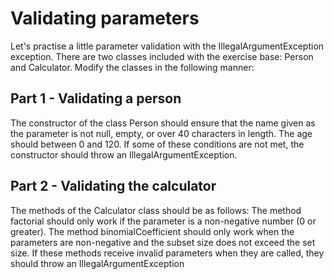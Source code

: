 
# Validating parameters

Let's practise a little parameter validation with the IllegalArgumentException exception. There are two classes included with the exercise base: Person and Calculator. Modify the classes in the following manner:

## Part 1 - Validating a person

The constructor of the class Person should ensure that the name given as the parameter is not null, empty, or over 40 characters in length. The age should between 0 and 120. If some of these conditions are not met, the constructor should throw an IllegalArgumentException.

## Part 2 - Validating the calculator

The methods of the Calculator class should be as follows: The method factorial should only work if the parameter is a non-negative number (0 or greater). The method binomialCoefficient should only work when the parameters are non-negative and the subset size does not exceed the set size. If these methods receive invalid parameters when they are called, they should throw an IllegalArgumentException
